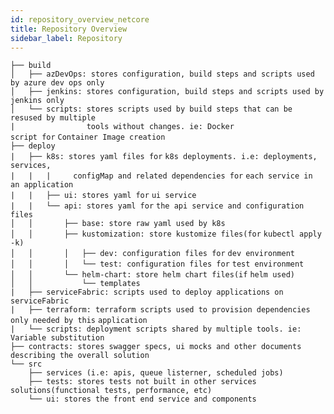 ```yaml
---
id: repository_overview_netcore
title: Repository Overview
sidebar_label: Repository
---
```


<div class="line number1 index0 alt2"><code class="java plain">├── build</code></div>
<div class="line number2 index1 alt1"><code
        class="java plain">│&nbsp;&nbsp; ├── azDevOps: stores configuration, build steps and scripts used by azure dev ops only</code>
</div>
<div class="line number3 index2 alt2"><code
        class="java plain">│&nbsp;&nbsp; ├── jenkins: stores configuration, build steps and scripts used by jenkins only</code>
</div>
<div class="line number4 index3 alt1"><code
        class="java plain">│&nbsp;&nbsp; └── scripts: stores scripts used by build steps that can be resused by multiple</code>
</div>
<div class="line number5 index4 alt2"><code
        class="java plain">|&nbsp;&nbsp;&nbsp;&nbsp;&nbsp;&nbsp;&nbsp;&nbsp;&nbsp;&nbsp;&nbsp;&nbsp;&nbsp;&nbsp;&nbsp; tools without changes. ie: Docker script&nbsp;</code><code
        class="java keyword">for</code>&nbsp;<code class="java plain">Container Image creation</code></div>
<div class="line number6 index5 alt1"><code class="java plain">├── deploy</code></div>
<div class="line number7 index6 alt2"><code
        class="java plain">|&nbsp;&nbsp; ├── k8s: stores yaml files&nbsp;</code><code
        class="java keyword">for</code>&nbsp;<code
        class="java plain">k8s deployments. i.e: deployments, services,</code></div>
<div class="line number8 index7 alt1"><code
        class="java plain">|&nbsp;&nbsp; |&nbsp;&nbsp; |&nbsp;&nbsp;&nbsp;&nbsp; configMap and related dependencies&nbsp;</code><code
        class="java keyword">for</code>&nbsp;<code class="java plain">each service in an application</code></div>
<div class="line number9 index8 alt2"><code
        class="java plain">|&nbsp;&nbsp; |&nbsp;&nbsp; ├── ui: stores yaml&nbsp;</code><code
        class="java keyword">for</code>&nbsp;<code class="java plain">ui service</code></div>
<div class="line number10 index9 alt1"><code
        class="java plain">|&nbsp;&nbsp; |&nbsp;&nbsp; └── api: stores yaml&nbsp;</code><code
        class="java keyword">for</code>&nbsp;<code class="java plain">the api service and configuration files</code>
</div>
<div class="line number11 index10 alt2"><code
        class="java plain">│&nbsp;&nbsp; │&nbsp;&nbsp;&nbsp;&nbsp;&nbsp;&nbsp; ├── base: store raw yaml used by k8s</code>
</div>
<div class="line number12 index11 alt1"><code
        class="java plain">│&nbsp;&nbsp; │&nbsp;&nbsp;&nbsp;&nbsp;&nbsp;&nbsp; ├── kustomization: store kustomize files(</code><code
        class="java keyword">for</code>&nbsp;<code class="java plain">kubectl apply -k)</code></div>
<div class="line number13 index12 alt2"><code
        class="java plain">│&nbsp;&nbsp; │&nbsp;&nbsp;&nbsp;&nbsp;&nbsp;&nbsp; │&nbsp;&nbsp; ├── dev: configuration files&nbsp;</code><code
        class="java keyword">for</code>&nbsp;<code class="java plain">dev environment</code></div>
<div class="line number14 index13 alt1"><code
        class="java plain">│&nbsp;&nbsp; │&nbsp;&nbsp;&nbsp;&nbsp;&nbsp;&nbsp; │&nbsp;&nbsp; └── test: configuration files&nbsp;</code><code
        class="java keyword">for</code>&nbsp;<code class="java plain">test environment</code></div>
<div class="line number15 index14 alt2"><code
        class="java plain">│&nbsp;&nbsp; │&nbsp;&nbsp;&nbsp;&nbsp;&nbsp;&nbsp; └── helm-chart: store helm chart files(</code><code
        class="java keyword">if</code>&nbsp;<code class="java plain">helm used)</code></div>
<div class="line number16 index15 alt1"><code
        class="java plain">│&nbsp;&nbsp; │&nbsp;&nbsp;&nbsp;&nbsp;&nbsp;&nbsp;&nbsp;&nbsp;&nbsp;&nbsp; └── templates</code>
</div>
<div class="line number17 index16 alt2"><code
        class="java plain">|&nbsp;&nbsp; ├── serviceFabric: scripts used to deploy applications on serviceFabric</code>
</div>
<div class="line number18 index17 alt1"><code
        class="java plain">|&nbsp;&nbsp; ├── terraform: terraform scripts used to provision dependencies only needed by&nbsp;</code><code
        class="java keyword">this</code>&nbsp;<code class="java plain">application</code></div>
<div class="line number19 index18 alt2"><code
        class="java plain">|&nbsp;&nbsp; └── scripts: deployment scripts shared by multiple tools. ie: Variable substitution</code>
</div>
<div class="line number20 index19 alt1"><code
        class="java plain">├── contracts: stores swagger specs, ui mocks and other documents describing the overall solution</code>
</div>
<div class="line number21 index20 alt2"><code class="java plain">└── src</code></div>
<div class="line number22 index21 alt1"><code class="java spaces">&nbsp;&nbsp;&nbsp;&nbsp;</code><code
        class="java plain">├── services (i.e: apis, queue listerner, scheduled jobs)</code></div>
<div class="line number23 index22 alt2"><code class="java spaces">&nbsp;&nbsp;&nbsp;&nbsp;</code><code
        class="java plain">├── tests: stores tests not built in other services solutions(functional tests, performance, etc)&nbsp;</code>
</div>
<div class="line number24 index23 alt1"><code class="java spaces">&nbsp;&nbsp;&nbsp;&nbsp;</code><code
        class="java plain">└── ui: stores the front end service and components</code></div>
